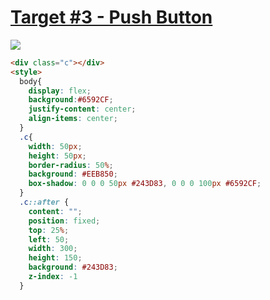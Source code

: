 # [Target #3 - Push Button](https://cssbattle.dev/play/3)

![](https://cssbattle.dev/targets/3.png)

```HTML
<div class="c"></div>
<style>
  body{
    display: flex;
    background:#6592CF;
    justify-content: center;
    align-items: center;
  }
  .c{
    width: 50px;
    height: 50px;
    border-radius: 50%;
    background: #EEB850;
    box-shadow: 0 0 0 50px #243D83, 0 0 0 100px #6592CF;
  }
  .c::after {
    content: "";
	position: fixed;
    top: 25%;
    left: 50;
    width: 300;
    height: 150;
    background: #243D83;
    z-index: -1
  }
```
